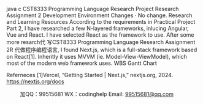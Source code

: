 java c
CST8333
Programming Language
Research Project
Research Assignment 2
Development Environment Changes
· No change.
Research and Learning Resources
According to the requirements in Practical Project Part 2, I have researched a few N-layered frameworks, inlucing Angular, Vue and React. I have selected React as the framework to use. After some more resarch代 写CST8333 Programming Language Research Assignment 2R
代做程序编程语言, I found Next.js, which is a full-stack framework based on React[1]. Inheritly it uses MVVM (ie. Model-View-ViewModel), which most of the modern web framework uses.
WBS  Gantt Chart











Referneces
[1]Vercel, “Getting Started | Next.js,” nextjs.org, 2024. https://nextjs.org/docs
‌

         
加QQ：99515681  WX：codinghelp  Email: 99515681@qq.com
